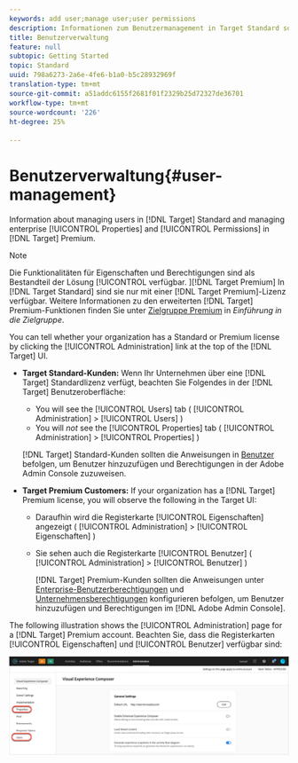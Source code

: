 ```yaml
---
keywords: add user;manage user;user permissions
description: Informationen zum Benutzermanagement in Target Standard sowie zur Verwaltung von Unternehmensassets und -berechtigungen in Target Premium.
title: Benutzerverwaltung
feature: null
subtopic: Getting Started
topic: Standard
uuid: 798a6273-2a6e-4fe6-b1a0-b5c28932969f
translation-type: tm+mt
source-git-commit: a51addc6155f2681f01f2329b25d72327de36701
workflow-type: tm+mt
source-wordcount: '226'
ht-degree: 25%

---
```



# Benutzerverwaltung{#user-management}

Information about managing users in [!DNL Target] Standard and managing enterprise [!UICONTROL Properties] and [!UICONTROL Permissions] in [!DNL Target] Premium.

>[!NOTE]
>
>Die Funktionalitäten für Eigenschaften und Berechtigungen sind als Bestandteil der Lösung [!UICONTROL  verfügbar. ][!DNL Target Premium] In [!DNL Target Standard] sind sie nur mit einer [!DNL Target Premium]-Lizenz verfügbar. Weitere Informationen zu den erweiterten [!DNL Target] Premium-Funktionen finden Sie unter [Zielgruppe Premium](/help/c-intro/intro.md#premium) in *Einführung in die Zielgruppe*.

You can tell whether your organization has a Standard or Premium license by clicking the [!UICONTROL Administration] link at the top of the [!DNL Target] UI.

* **Target Standard-Kunden:** Wenn Ihr Unternehmen über eine [!DNL Target] Standardlizenz verfügt, beachten Sie Folgendes in der [!DNL Target] Benutzeroberfläche:

   * You will see the [!UICONTROL Users] tab ( [!UICONTROL Administration] > [!UICONTROL Users] )
   * You will *not* see the [!UICONTROL Properties] tab ( [!UICONTROL Administration] > [!UICONTROL Properties] )

   [!DNL Target] Standard-Kunden sollten die Anweisungen in [Benutzer](/help/administrating-target/c-user-management/c-user-management/user-management.md) befolgen, um Benutzer hinzuzufügen und Berechtigungen in der Adobe Admin Console zuzuweisen.

* **Target Premium Customers:** If your organization has a [!DNL Target] Premium license, you will observe the following in the Target UI:

   * Daraufhin wird die Registerkarte [!UICONTROL Eigenschaften] angezeigt ( [!UICONTROL Administration] > [!UICONTROL Eigenschaften] )
   * Sie sehen auch die Registerkarte [!UICONTROL Benutzer] ( [!UICONTROL Administration] > [!UICONTROL Benutzer] )

      [!DNL Target] Premium-Kunden sollten die Anweisungen unter [Enterprise-Benutzerberechtigungen](../../administrating-target/c-user-management/property-channel/property-channel.md#concept_E396B16FA2024ADBA27BC056138F9838) und [Unternehmensberechtigungen](../../administrating-target/c-user-management/property-channel/properties-overview.md#concept_22F2855DBF0D4754B9460F5D68749C71) konfigurieren befolgen, um Benutzer hinzuzufügen und Berechtigungen im [!DNL Adobe Admin Console].

The following illustration shows the [!UICONTROL Administration] page for a [!DNL Target] Premium account. Beachten Sie, dass die Registerkarten [!UICONTROL Eigenschaften] und [!UICONTROL Benutzer] verfügbar sind:

![Administration tab](/help/administrating-target/assets/premium.png)

